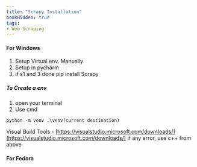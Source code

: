 ```yaml
---
title: "Scrapy Installation"
bookHidden: true
tags:
- Web Scraping
---
```

#### For Windows
1. Setup Virtual env. Manually
2. Setup in pycharm
3.  if s1 and 3 done pip install Scrapy

##### To Create a env 
1. open your terminal
2. Use cmd
```
python -m venv .\venv(current destination)
```

Visual Build Tools - [https://visualstudio.microsoft.com/downloads/](https://visualstudio.microsoft.com/downloads/)
if any error, use c++ from above

#### For Fedora
